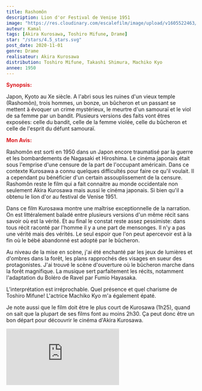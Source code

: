 ```yaml
---
title: Rashomôn
description: Lion d'or Festival de Venise 1951
image: "https://res.cloudinary.com/escalefilm/image/upload/v1605522463/rashomon_jydnx4.jpg"
auteur: Kamal
tags: [Akira Kurosawa, Toshiro Mifune, Drame]
star: "/stars/4.5_stars.svg"
post_date: 2020-11-01
genre: Drame
realisateur: Akira Kurosawa
distribution: Toshiro Mifune, Takashi Shimura, Machiko Kyo
annee: 1950
---
```

<span style="color:#db161c">**Synopsis:**</span>

Japon, Kyoto au Xe siècle. A l'abri sous les ruines d'un vieux temple (Rashomôn), trois hommes, un bonze, un bûcheron et un passant se mettent à évoquer un crime mystérieux, le meurtre d'un samouraï et le viol de sa femme par un bandit. Plusieurs versions des faits vont êtres exposées: celle du bandit, celle de la femme violée, celle du bûcheron et celle de l'esprit du défunt samouraï.

<span style="color:#db161c">**Mon Avis:**</span>

Rashomôn est sorti en 1950 dans un Japon encore traumatisé par la guerre et les bombardements de Nagasaki et Hiroshima. Le cinéma japonais était sous l'emprise d'une censure de la part de l'occupant américain.
Dans ce contexte Kurosawa a connu quelques difficultés pour faire ce qu'il voulait.
Il a cependant pu bénéficier d'un certain assouplissement de la censure.
Rashomôn reste le film qui a fait connaitre au monde occidentale non seulement Akira Kurosawa mais aussi le cinéma japonais. Si bien qu'il a obtenu le lion d'or au festival de Venise 1951.

Dans ce film Kurosawa montre une maîtrise exceptionnelle de la narration. On est littéralement baladé entre plusieurs versions d'un même récit sans savoir où est la vérité.
Et au final le constat reste assez pessimiste: dans tous récit raconté par l'homme il y a une part de mensonges. Il n'y a pas une vérité mais des vérités. Le seul espoir que l'on peut apercevoir est à la fin où le bébé abandonné est adopté par le bûcheron. 

Au niveau de la mise en scène, j'ai été enchanté par les jeux de lumières et d'ombres dans la forêt, les plans rapprochés des visages en sueur des protagonistes. J'ai trouvé le scène d'ouverture où le bûcheron marche dans la forêt magnifique. La musique sert parfaitement les récits, notamment l'adaptation du Boléro de Ravel par Fumio Hayasaka.

L’interprétation est irréprochable. Quel présence et quel charisme de Toshiro Mifune! L'actrice Machiko Kyo m'a également épaté.

Je note aussi que le film doit être le plus court de Kurosawa (1h25),
quand on sait que la plupart de ses films font au moins 2h30.
Ça peut donc être un bon départ pour découvrir le cinéma d'Akira Kurosawa.


<div>
    <iframe src="https://www.youtube.com/embed/aYpxeir4SPw" frameborder="0" allow="accelerometer; autoplay; clipboard-write; encrypted-media; gyroscope; picture-in-picture" allowfullscreen></iframe>
</div>

